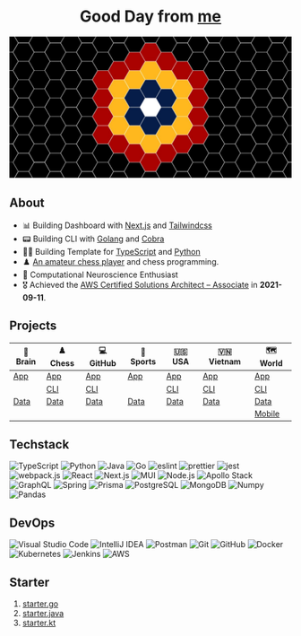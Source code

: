 <div align="center">
    <h1>Good Day from <a href="https://hieudoanm.github.io">me</a></h1>
</div>

<img src="./images/cover.jpg" alt="Cover" style="max-width: 100%" />

## About

- 📊 Building Dashboard with [Next.js](https://nextjs.org/) and [Tailwindcss](https://tailwindcss.com)
- 📟 Building CLI with [Golang](https://go.dev/) and [Cobra](https://cobra.dev/)
- 👨‍💻 Building Template for [TypeScript][organisation-typescript] and [Python][organisation-python]
- ♟️ [An amateur chess player](https://www.chess.com/member/thedarkknighttrilogy) and chess programming.
- 🧠 Computational Neuroscience Enthusiast
- 🎖️ Achieved the [AWS Certified Solutions Architect – Associate](https://www.credly.com/badges/a427ccdc-fc44-4874-a422-21d772e0e4b3?source=linked_in_profile) in **2021-09-11**.

## Projects

| 🧠 Brain           | ♟️ Chess           | 💻 GitHub           | 🏅 Sports           | 🇺🇸 USA           | 🇻🇳 Vietnam           | 🗺️ World               |
| ------------------ | ------------------ | ------------------- | ------------------- | ---------------- | -------------------- | ---------------------- |
| [App][app-brain]   | [App][app-chess]   | [App][app-github]   | [App][app-sports]   | [App][app-usa]   | [App][app-vietnam]   | [App][app-world]       |
|                    | [CLI][cli-chess]   | [CLI][cli-github]   |                     | [CLI][cli-usa]   | [CLI][cli-vietnam]   | [CLI][cli-world]       |
| [Data][data-brain] | [Data][data-chess] | [Data][data-github] | [Data][data-sports] | [Data][data-usa] | [Data][data-vietnam] | [Data][data-world]     |
|                    |                    |                     |                     |                  |                      | [Mobile][mobile-world] |

## Techstack

<p>
    <img src="https://raw.githubusercontent.com/get-icon/geticon/master/icons/typescript-icon.svg" alt="TypeScript" width="32px" height="32px" />
    <img src="https://raw.githubusercontent.com/get-icon/geticon/master/icons/python.svg" alt="Python" width="32px" height="32px" />
    <img src="https://raw.githubusercontent.com/get-icon/geticon/master/icons/java.svg" alt="Java" width="32px" height="32px" />
    <img src="https://raw.githubusercontent.com/get-icon/geticon/master/icons/go.svg" alt="Go" width="32px" height="32px" />
    <img src="https://raw.githubusercontent.com/get-icon/geticon/master/icons/eslint.svg" alt="eslint" width="32px" height="32px" />
    <img src="https://raw.githubusercontent.com/get-icon/geticon/master/icons/prettier.svg" alt="prettier" width="32px" height="32px" />
    <img src="https://raw.githubusercontent.com/get-icon/geticon/master/icons/jest.svg" alt="jest" width="32px" height="32px" />
    <img src="https://raw.githubusercontent.com/get-icon/geticon/master/icons/webpack.svg" alt="webpack.js" width="32px" height="32px" />
    <img src="https://raw.githubusercontent.com/get-icon/geticon/master/icons/react.svg" alt="React" width="32px" height="32px" />
    <img src="https://raw.githubusercontent.com/get-icon/geticon/master/icons/nextjs-icon.svg" alt="Next.js" width="32px" height="32px" />
    <img src="https://raw.githubusercontent.com/get-icon/geticon/master/icons/material-ui.svg" alt="MUI" width="32px" height="32px" />
    <img src="https://raw.githubusercontent.com/get-icon/geticon/master/icons/nodejs-icon.svg" alt="Node.js" width="32px" height="32px" />
    <img src="https://raw.githubusercontent.com/get-icon/geticon/master/icons/apollostack.svg" alt="Apollo Stack" width="32px" height="32px" />
    <img src="https://raw.githubusercontent.com/get-icon/geticon/master/icons/graphql.svg" alt="GraphQL" width="32px" height="32px" />
    <img src="https://raw.githubusercontent.com/get-icon/geticon/master/icons/spring.svg" alt="Spring" width="32px" height="32px" />
    <img src="https://raw.githubusercontent.com/get-icon/geticon/master/icons/prisma.svg" alt="Prisma" width="32px" height="32px" />
    <img src="https://raw.githubusercontent.com/get-icon/geticon/master/icons/postgresql.svg" alt="PostgreSQL" width="32px" height="32px" />
    <img src="https://raw.githubusercontent.com/get-icon/geticon/master/icons/mongodb-icon.svg" alt="MongoDB" width="32px" height="32px" />
    <img src="https://raw.githubusercontent.com/get-icon/geticon/master/icons/numpy-icon.svg" alt="Numpy" width="32px" height="32px" />
    <img src="https://raw.githubusercontent.com/get-icon/geticon/master/icons/pandas-icon.svg" alt="Pandas" width="32px" height="32px" />
</p>

## DevOps

<p>
    <img src="https://raw.githubusercontent.com/get-icon/geticon/master/icons/visual-studio-code.svg" alt="Visual Studio Code" width="32px" height="32px" />
    <img src="https://raw.githubusercontent.com/get-icon/geticon/master/icons/intellij-idea.svg" alt="IntelliJ IDEA" width="32px" height="32px" />
    <img src="https://raw.githubusercontent.com/get-icon/geticon/master/icons/postman.svg" alt="Postman" width="32px" height="32px" />
    <img src="https://raw.githubusercontent.com/get-icon/geticon/master/icons/git-icon.svg" alt="Git" width="32px" height="32px" />
    <img src="https://raw.githubusercontent.com/get-icon/geticon/master/icons/github-icon.svg" alt="GitHub" width="32px" height="32px" />
    <img src="https://raw.githubusercontent.com/get-icon/geticon/master/icons/docker-icon.svg" alt="Docker" width="32px" height="32px" />
    <img src="https://raw.githubusercontent.com/get-icon/geticon/master/icons/kubernetes.svg" alt="Kubernetes" width="32px" height="32px" />
    <img src="https://raw.githubusercontent.com/get-icon/geticon/master/icons/jenkins.svg" alt="Jenkins" width="32px" height="32px" />
    <img src="https://raw.githubusercontent.com/get-icon/geticon/master/icons/aws.svg" alt="AWS" width="32px" height="32px" />
</p>

## Starter

1. [starter.go](https://github.com/hieudoanm/starter.go)
2. [starter.java](https://github.com/hieudoanm/starter.java)
3. [starter.kt](https://github.com/hieudoanm/starter.kt)

[app-brain]: https://github.com/hieudoanm/app.brain
[app-chess]: https://github.com/hieudoanm/app.chess
[app-github]: https://github.com/hieudoanm/app.github
[app-sports]: https://github.com/hieudoanm/app.sports
[app-usa]: https://github.com/hieudoanm/app.usa
[app-vietnam]: https://github.com/hieudoanm/app.vietnam
[app-world]: https://github.com/hieudoanm/app.world
[cli-chess]: https://github.com/hieudoanm/cli.chess
[cli-github]: https://github.com/hieudoanm/cli.github
[cli-usa]: https://github.com/hieudoanm/cli.usa
[cli-vietnam]: https://github.com/hieudoanm/cli.vietnam
[cli-world]: https://github.com/hieudoanm/cli.world
[data-brain]: https://github.com/hieudoanm/data.brain
[data-chess]: https://github.com/hieudoanm/data.chess
[data-github]: https://github.com/hieudoanm/data.github
[data-sports]: https://github.com/hieudoanm/data.sports
[data-usa]: https://github.com/hieudoanm/data.usa
[data-vietnam]: https://github.com/hieudoanm/data.vietnam
[data-world]: https://github.com/hieudoanm/data.world
[mobile-world]: https://github.com/hieudoanm/mobile.world
[organisation-python]: https://github.com/houseofpython3
[organisation-typescript]: https://github.com/houseoftypescript
